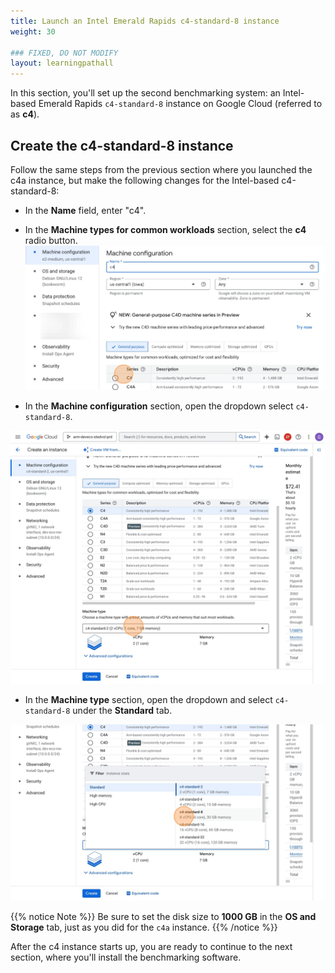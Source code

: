 ```yaml
---
title: Launch an Intel Emerald Rapids c4-standard-8 instance
weight: 30

### FIXED, DO NOT MODIFY
layout: learningpathall
---
```


In this section, you'll set up the second benchmarking system: an Intel-based Emerald Rapids `c4-standard-8` instance on Google Cloud (referred to as **c4**).

## Create the c4-standard-8 instance

Follow the same steps from the previous section where you launched the c4a instance, but make the following changes for the Intel-based c4-standard-8:

* In the **Name** field, enter "c4".
* In the **Machine types for common workloads** section, select the **c4** radio button.
![alt-text#center](images/launch_c4/3.png "Select the c4 radio button")

* In the **Machine configuration** section, open the dropdown select `c4-standard-8`.

![alt-text#center](images/launch_c4/4.png "Open the dropdown and select `c4-standard-8`")

* In the **Machine type** section, open the dropdown and select `c4-standard-8` under the **Standard** tab.

![alt-text#center](images/launch_c4/5.png "Select `c4-standard-8`")

{{% notice Note %}} 
Be sure to set the disk size to **1000 GB** in the **OS and Storage** tab, just as you did for the `c4a` instance.
{{% /notice %}}

After the c4 instance starts up, you are ready to continue to the next section, where you'll install the benchmarking software.
